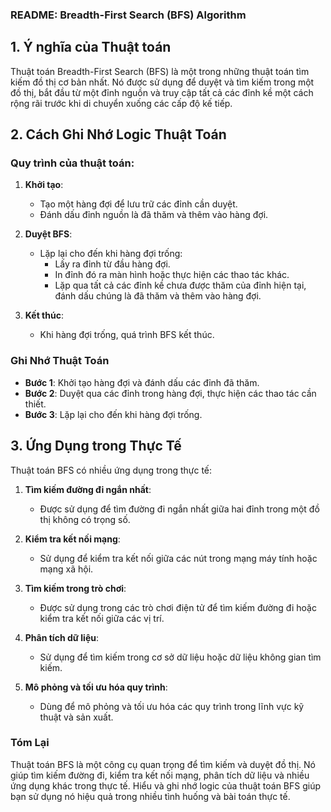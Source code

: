 ### README: Breadth-First Search (BFS) Algorithm

## 1. Ý nghĩa của Thuật toán

Thuật toán Breadth-First Search (BFS) là một trong những thuật toán tìm kiếm đồ thị cơ bản nhất. Nó được sử dụng để duyệt và tìm kiếm trong một đồ thị, bắt đầu từ một đỉnh nguồn và truy cập tất cả các đỉnh kề một cách rộng rãi trước khi di chuyển xuống các cấp độ kế tiếp.

## 2. Cách Ghi Nhớ Logic Thuật Toán

### Quy trình của thuật toán:

1. **Khởi tạo**:
    - Tạo một hàng đợi để lưu trữ các đỉnh cần duyệt.
    - Đánh dấu đỉnh nguồn là đã thăm và thêm vào hàng đợi.

2. **Duyệt BFS**:
    - Lặp lại cho đến khi hàng đợi trống:
        - Lấy ra đỉnh từ đầu hàng đợi.
        - In đỉnh đó ra màn hình hoặc thực hiện các thao tác khác.
        - Lặp qua tất cả các đỉnh kề chưa được thăm của đỉnh hiện tại, đánh dấu chúng là đã thăm và thêm vào hàng đợi.

3. **Kết thúc**:
    - Khi hàng đợi trống, quá trình BFS kết thúc.

### Ghi Nhớ Thuật Toán
- **Bước 1**: Khởi tạo hàng đợi và đánh dấu các đỉnh đã thăm.
- **Bước 2**: Duyệt qua các đỉnh trong hàng đợi, thực hiện các thao tác cần thiết.
- **Bước 3**: Lặp lại cho đến khi hàng đợi trống.

## 3. Ứng Dụng trong Thực Tế

Thuật toán BFS có nhiều ứng dụng trong thực tế:

1. **Tìm kiếm đường đi ngắn nhất**:
    - Được sử dụng để tìm đường đi ngắn nhất giữa hai đỉnh trong một đồ thị không có trọng số.

2. **Kiểm tra kết nối mạng**:
    - Sử dụng để kiểm tra kết nối giữa các nút trong mạng máy tính hoặc mạng xã hội.

3. **Tìm kiếm trong trò chơi**:
    - Được sử dụng trong các trò chơi điện tử để tìm kiếm đường đi hoặc kiểm tra kết nối giữa các vị trí.

4. **Phân tích dữ liệu**:
    - Sử dụng để tìm kiếm trong cơ sở dữ liệu hoặc dữ liệu không gian tìm kiếm.

5. **Mô phỏng và tối ưu hóa quy trình**:
    - Dùng để mô phỏng và tối ưu hóa các quy trình trong lĩnh vực kỹ thuật và sản xuất.

### Tóm Lại

Thuật toán BFS là một công cụ quan trọng để tìm kiếm và duyệt đồ thị. Nó giúp tìm kiếm đường đi, kiểm tra kết nối mạng, phân tích dữ liệu và nhiều ứng dụng khác trong thực tế. Hiểu và ghi nhớ logic của thuật toán BFS giúp bạn sử dụng nó hiệu quả trong nhiều tình huống và bài toán thực tế.